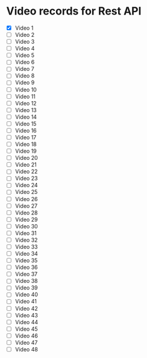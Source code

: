 # Video records for Rest API

- [x] Video 1
- [ ] Video 2
- [ ] Video 3
- [ ] Video 4
- [ ] Video 5
- [ ] Video 6
- [ ] Video 7
- [ ] Video 8
- [ ] Video 9
- [ ] Video 10
- [ ] Video 11
- [ ] Video 12
- [ ] Video 13
- [ ] Video 14
- [ ] Video 15
- [ ] Video 16
- [ ] Video 17
- [ ] Video 18
- [ ] Video 19
- [ ] Video 20
- [ ] Video 21
- [ ] Video 22
- [ ] Video 23
- [ ] Video 24
- [ ] Video 25
- [ ] Video 26
- [ ] Video 27
- [ ] Video 28
- [ ] Video 29
- [ ] Video 30
- [ ] Video 31
- [ ] Video 32
- [ ] Video 33
- [ ] Video 34
- [ ] Video 35
- [ ] Video 36
- [ ] Video 37
- [ ] Video 38
- [ ] Video 39
- [ ] Video 40
- [ ] Video 41
- [ ] Video 42
- [ ] Video 43
- [ ] Video 44
- [ ] Video 45
- [ ] Video 46
- [ ] Video 47
- [ ] Video 48
